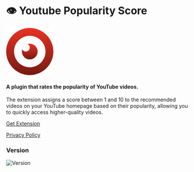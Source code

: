 # 👁️ Youtube Popularity Score

![Youtube Popularity Score](https://raw.githubusercontent.com/youtube-popularity-score/.github/main/profile/logo.png)

#### A plugin that rates the popularity of YouTube videos.

The extension assigns a score between 1 and 10 to the recommended videos on your YouTube homepage based on their popularity, allowing you to quickly access higher-quality videos.

[Get Extension](https://chromewebstore.google.com/detail/youtube-popularity-score/epejdmigffebgafpjociinhoefdahgpb)

[Privacy Policy](https://github.com/youtube-popularity-score/privacy-policy)

### Version
![Version](https://img.shields.io/chrome-web-store/v/epejdmigffebgafpjociinhoefdahgpb?style=flat&logo=googlechrome&logoColor=%23fff&label=&color=%23ff0000)

